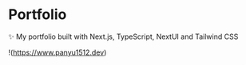# Portfolio
✨ My portfolio built with Next.js, TypeScript, NextUI and Tailwind CSS


!(https://www.panyu1512.dev)

